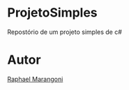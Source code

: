 # ProjetoSimples
Repostório de um projeto simples de c#

# Autor
[Raphael Marangoni](https://github.com/Rapha2013)